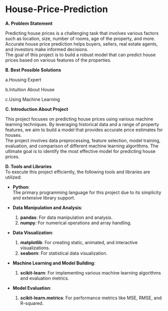 # House-Price-Prediction
**A. Problem Statement**  

Predicting house prices is a challenging task that involves various factors such as location, size, number of rooms, age of the property, and more. Accurate house price prediction helps buyers, sellers, real estate agents, and investors make informed decisions.  
The goal of this project is to build a robust model that can predict house prices based on various features of the properties.

**B. Best Possible Solutions**  

a.Housing Expert  

b.Intuition About House  

c.Using Machine Learning  

**C. Introduction About Project**  

This project focuses on predicting house prices using various machine learning techniques. By leveraging historical data and a range of property features, we aim to build a model that provides accurate price estimates for houses.  
The project involves data preprocessing, feature selection, model training, evaluation, and comparison of different machine learning algorithms. The ultimate goal is to identify the most effective model for predicting house prices.  

**D. Tools and Libraries**  
To execute this project efficiently, the following tools and libraries are utilized:

- **Python**:  
The primary programming language for this project due to its simplicity and extensive library support.

- **Data Manipulation and Analysis**:

  1. **pandas**: For data manipulation and analysis.
  2. **numpy**: For numerical operations and array handling.
- **Data Visualization**:

  1. **matplotlib**: For creating static, animated, and interactive visualizations.
  2. **seaborn**: For statistical data visualization.
- **Machine Learning and Model Building**:

  1. **scikit-learn**: For implementing various machine learning algorithms and evaluation metrics.  

- **Model Evaluation**:

  1. **scikit-learn.metrics**: For performance metrics like MSE, RMSE, and R-squared.
